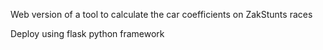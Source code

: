 Web version of a tool to calculate the car coefficients on ZakStunts races

Deploy using flask python framework